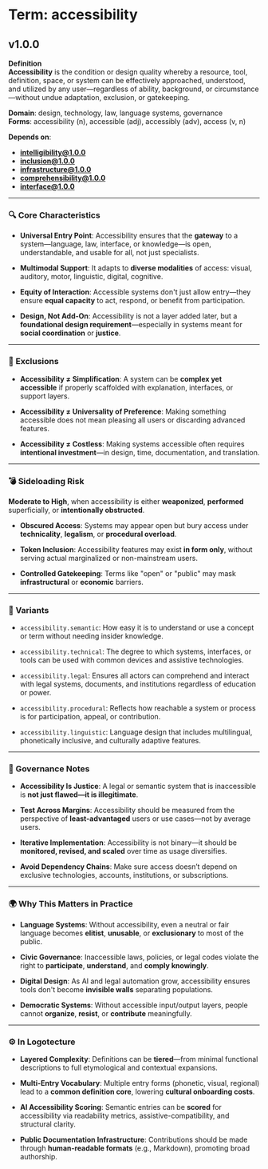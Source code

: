 # Term: accessibility

## v1.0.0

**Definition**  
**Accessibility** is the condition or design quality whereby a resource, tool, definition, space, or system can be effectively approached, understood, and utilized by any user—regardless of ability, background, or circumstance—without undue adaptation, exclusion, or gatekeeping.

**Domain**: design, technology, law, language systems, governance  
**Forms**: accessibility (n), accessible (adj), accessibly (adv), access (v, n)

**Depends on**:  
- **intelligibility@1.0.0**  
- **inclusion@1.0.0**  
- **infrastructure@1.0.0**  
- **comprehensibility@1.0.0**  
- **interface@1.0.0**

---

### 🔍 Core Characteristics

- **Universal Entry Point**: Accessibility ensures that the **gateway** to a system—language, law, interface, or knowledge—is open, understandable, and usable for all, not just specialists.

- **Multimodal Support**: It adapts to **diverse modalities** of access: visual, auditory, motor, linguistic, digital, cognitive.

- **Equity of Interaction**: Accessible systems don't just allow entry—they ensure **equal capacity** to act, respond, or benefit from participation.

- **Design, Not Add-On**: Accessibility is not a layer added later, but a **foundational design requirement**—especially in systems meant for **social coordination** or **justice**.

---

### 🚫 Exclusions

- **Accessibility ≠ Simplification**: A system can be **complex yet accessible** if properly scaffolded with explanation, interfaces, or support layers.

- **Accessibility ≠ Universality of Preference**: Making something accessible does not mean pleasing all users or discarding advanced features.

- **Accessibility ≠ Costless**: Making systems accessible often requires **intentional investment**—in design, time, documentation, and translation.

---

### 💣 Sideloading Risk

**Moderate to High**, when accessibility is either **weaponized**, **performed** superficially, or **intentionally obstructed**.

- **Obscured Access**: Systems may appear open but bury access under **technicality**, **legalism**, or **procedural overload**.

- **Token Inclusion**: Accessibility features may exist **in form only**, without serving actual marginalized or non-mainstream users.

- **Controlled Gatekeeping**: Terms like "open" or "public" may mask **infrastructural** or **economic** barriers.

---

### 🔁 Variants

- `accessibility.semantic`: How easy it is to understand or use a concept or term without needing insider knowledge.

- `accessibility.technical`: The degree to which systems, interfaces, or tools can be used with common devices and assistive technologies.

- `accessibility.legal`: Ensures all actors can comprehend and interact with legal systems, documents, and institutions regardless of education or power.

- `accessibility.procedural`: Reflects how reachable a system or process is for participation, appeal, or contribution.

- `accessibility.linguistic`: Language design that includes multilingual, phonetically inclusive, and culturally adaptive features.

---

### 🔐 Governance Notes

- **Accessibility Is Justice**: A legal or semantic system that is inaccessible is **not just flawed—it is illegitimate**.

- **Test Across Margins**: Accessibility should be measured from the perspective of **least-advantaged** users or use cases—not by average users.

- **Iterative Implementation**: Accessibility is not binary—it should be **monitored, revised, and scaled** over time as usage diversifies.

- **Avoid Dependency Chains**: Make sure access doesn’t depend on exclusive technologies, accounts, institutions, or subscriptions.

---

### 🌍 Why This Matters in Practice

- **Language Systems**: Without accessibility, even a neutral or fair language becomes **elitist**, **unusable**, or **exclusionary** to most of the public.

- **Civic Governance**: Inaccessible laws, policies, or legal codes violate the right to **participate**, **understand**, and **comply knowingly**.

- **Digital Design**: As AI and legal automation grow, accessibility ensures tools don't become **invisible walls** separating populations.

- **Democratic Systems**: Without accessible input/output layers, people cannot **organize**, **resist**, or **contribute** meaningfully.

---

### ⚙️ In Logotecture

- **Layered Complexity**: Definitions can be **tiered**—from minimal functional descriptions to full etymological and contextual expansions.

- **Multi-Entry Vocabulary**: Multiple entry forms (phonetic, visual, regional) lead to a **common definition core**, lowering **cultural onboarding costs**.

- **AI Accessibility Scoring**: Semantic entries can be **scored** for accessibility via readability metrics, assistive-compatibility, and structural clarity.

- **Public Documentation Infrastructure**: Contributions should be made through **human-readable formats** (e.g., Markdown), promoting broad authorship.
